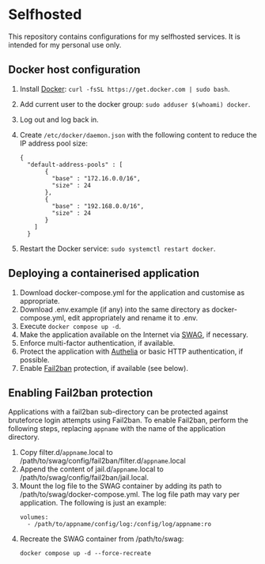 # Selfhosted

This repository contains configurations for my selfhosted services. It is intended for my personal use only.

## Docker host configuration

1. Install [Docker](https://docs.docker.com/get-docker): `curl -fsSL https://get.docker.com | sudo bash`.
2. Add current user to the docker group: `sudo adduser $(whoami) docker`.
3. Log out and log back in.
4. Create `/etc/docker/daemon.json` with the following content to reduce the IP address pool size:
   
   ```
   {
     "default-address-pools" : [
          {
            "base" : "172.16.0.0/16",
            "size" : 24
          },
          {
            "base" : "192.168.0.0/16",
            "size" : 24
          }
       ]
     }
   ```
   
6. Restart the Docker service: `sudo systemctl restart docker`.

## Deploying a containerised application

1. Download docker-compose.yml for the application and customise as appropriate.
1. Download .env.example (if any) into the same directory as docker-compose.yml, edit appropriately and rename it to .env.
1. Execute `docker compose up -d`.
1. Make the application available on the Internet via [SWAG](https://github.com/linuxserver/docker-swag), if necessary.
1. Enforce multi-factor authentication, if available.
1. Protect the application with [Authelia](https://github.com/authelia/authelia) or basic HTTP authentication, if possible.
1. Enable [Fail2ban](https://github.com/fail2ban/fail2ban) protection, if available (see below).

## Enabling Fail2ban protection

Applications with a fail2ban sub-directory can be protected against bruteforce login attempts using Fail2ban. To enable Fail2ban, perform the following steps, replacing `appname` with the name of the application directory.

1. Copy filter.d/`appname`.local to /path/to/swag/config/fail2ban/filter.d/`appname`.local
1. Append the content of jail.d/`appname`.local to /path/to/swag/config/fail2ban/jail.local.
1. Mount the log file to the SWAG container by adding its path to /path/to/swag/docker-compose.yml. The log file path may vary per application. The following is just an example:
   ```
   volumes:
     - /path/to/appname/config/log:/config/log/appname:ro
   ```
1. Recreate the SWAG container from /path/to/swag:
   ```
   docker compose up -d --force-recreate
   ```
